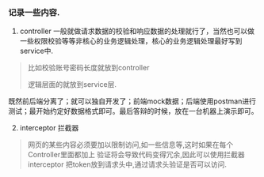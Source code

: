 ### 记录一些内容.

1. controller 一般就做请求数据的校验和响应数据的处理就行了，当然也可以做一些权限校验等等非核心的业务逻辑处理，核心的业务逻辑处理最好写到service中.
> 比如校验账号密码长度就放到controller
> 
> 逻辑层面的就放到service层.


既然前后端分离了；就可以独自开发了；前端mock数据；后端使用postman进行测试；最开始约定好数据格式即可。最后答辩的时候，放在一台机器上演示即可。


2. interceptor 拦截器
> 网页的某些内容必须要加以限制访问,如一些信息等,这时如果在每个Controller里面都加上
> 验证将会导致代码变得冗余,因此可以使用拦截器 interceptor
> 把token放到请求头中,通过请求头验证是否可以访问.